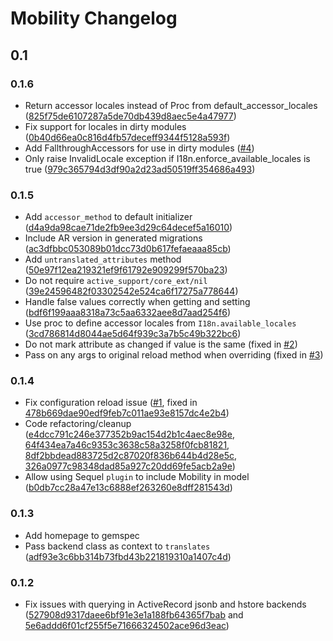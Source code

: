 # Mobility Changelog

## 0.1

### 0.1.6
* Return accessor locales instead of Proc from default_accessor_locales
  ([825f75de6107287a5de70db439d8aec5e4a47977](https://github.com/shioyama/mobility/commit/825f75de6107287a5de70db439d8aec5e4a47977))
* Fix support for locales in dirty modules
  ([0b40d66ea0c816d4fb57deceff9344f5128a593f](https://github.com/shioyama/mobility/commit/0b40d66ea0c816d4fb57deceff9344f5128a593f))
* Add FallthroughAccessors for use in dirty modules
  ([#4](https://github.com/shioyama/mobility/pull/4))
* Only raise InvalidLocale exception if I18n.enforce_available_locales is true
  ([979c365794d3df90a2d23ad50519ff354686a493](https://github.com/shioyama/mobility/commit/979c365794d3df90a2d23ad50519ff354686a493))

### 0.1.5
* Add `accessor_method` to default initializer ([d4a9da98cae71de2fb9ee3d29c64decef5a16010](https://github.com/shioyama/mobility/commit/d4a9da98cae71de2fb9ee3d29c64decef5a16010))
* Include AR version in generated migrations ([ac3dfbbc053089b01dcc73d0b617fefaeaaa85cb](https://github.com/shioyama/mobility/commit/ac3dfbbc053089b01dcc73d0b617fefaeaaa85cb))
* Add `untranslated_attributes` method ([50e97f12ea219321ef9f61792e909299f570ba23](https://github.com/shioyama/mobility/commit/50e97f12ea219321ef9f61792e909299f570ba23))
* Do not require `active_support/core_ext/nil` ([39e24596482f03302542e524ca6f17275a778644](https://github.com/shioyama/mobility/commit/39e24596482f03302542e524ca6f17275a778644))
* Handle false values correctly when getting and setting ([bdf6f199aaa8318a73c5aa6332aee8d7aad254f6](https://github.com/shioyama/mobility/commit/bdf6f199aaa8318a73c5aa6332aee8d7aad254f6))
* Use proc to define accessor locales from `I18n.available_locales` ([3cd786814d8044ae5d64f939c3a7b5c49b322bc6](https://github.com/shioyama/mobility/commit/3cd786814d8044ae5d64f939c3a7b5c49b322bc6))
* Do not mark attribute as changed if value is the same (fixed in [#2](https://github.com/shioyama/mobility/pull/2))
* Pass on any args to original reload method when overriding (fixed in [#3](https://github.com/shioyama/mobility/pull/3))

### 0.1.4
* Fix configuration reload issue ([#1](https://github.com/shioyama/mobility/issues/1), fixed in [478b669dae90edf9feb7c011ae93e8157dc4e2b4](https://github.com/shioyama/mobility/commit/478b669dae90edf9feb7c011ae93e8157dc4e2b4))
* Code refactoring/cleanup ([e4dcc791c246e377352b9ac154d2b1c4aec8e98e](https://github.com/shioyama/mobility/commit/e4dcc791c246e377352b9ac154d2b1c4aec8e98e), [64f434ea7a46c9353c3638c58a3258f0fcb81821](https://github.com/shioyama/mobility/commit/64f434ea7a46c9353c3638c58a3258f0fcb81821), [8df2bbdead883725d2c87020f836b644b4d28e5c](https://github.com/shioyama/mobility/commit/8df2bbdead883725d2c87020f836b644b4d28e5c), [326a0977c98348dad85a927c20dd69fe5acb2a9e](https://github.com/shioyama/mobility/commit/326a0977c98348dad85a927c20dd69fe5acb2a9e))
* Allow using Sequel `plugin` to include Mobility in model ([b0db7cc28a47e13c6888ef263260e8dff281543d](https://github.com/shioyama/mobility/commit/b0db7cc28a47e13c6888ef263260e8dff281543d))

### 0.1.3

* Add homepage to gemspec
* Pass backend class as context to `translates`
  ([adf93e3c6bb314b73fbd43b221819310a1407c4d](https://github.com/shioyama/mobility/commit/adf93e3c6bb314b73fbd43b221819310a1407c4d))

### 0.1.2

* Fix issues with querying in ActiveRecord jsonb and hstore backends
  ([527908d9317daee6bf91e3e1a188fb64365f7bab](https://github.com/shioyama/mobility/commit/527908d9317daee6bf91e3e1a188fb64365f7bab)
  and
  [5e6addd6f01cf255f5e71666324502ace96d3eac](https://github.com/shioyama/mobility/commit/5e6addd6f01cf255f5e71666324502ace96d3eac))
